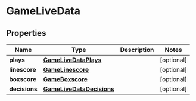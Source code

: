 

# GameLiveData


## Properties

| Name | Type | Description | Notes |
|------------ | ------------- | ------------- | -------------|
|**plays** | [**GameLiveDataPlays**](GameLiveDataPlays.md) |  |  [optional] |
|**linescore** | [**GameLinescore**](GameLinescore.md) |  |  [optional] |
|**boxscore** | [**GameBoxscore**](GameBoxscore.md) |  |  [optional] |
|**decisions** | [**GameLiveDataDecisions**](GameLiveDataDecisions.md) |  |  [optional] |



